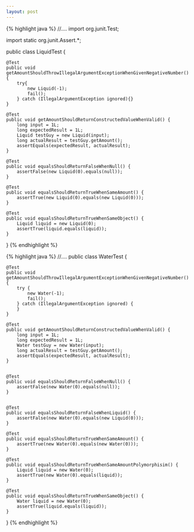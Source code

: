 ```yaml
---
layout: post
---
```


{% highlight java %}
//....
import org.junit.Test;

import static org.junit.Assert.*;

public class LiquidTest {

    @Test
    public void getAmountShouldThrowIllegalArgumentExceptionWhenGivenNegativeNumber() {
        try{
            new Liquid(-1);
            fail();
        } catch (IllegalArgumentException ignored){}
    }

    @Test
    public void getAmountShouldReturnConstructedValueWhenValid() {
        long input = 1L;
        long expectedResult = 1L;
        Liquid testGuy = new Liquid(input);
        long actualResult = testGuy.getAmount();
        assertEquals(expectedResult, actualResult);
    }

    @Test
    public void equalsShouldReturnFalseWhenNull() {
        assertFalse(new Liquid(0).equals(null));
    }

    @Test
    public void equalsShouldReturnTrueWhenSameAmount() {
        assertTrue(new Liquid(0).equals(new Liquid(0)));
    }

    @Test
    public void equalsShouldReturnTrueWhenSameObject() {
        Liquid liquid = new Liquid(0);
        assertTrue(liquid.equals(liquid));
    }
}
{% endhighlight %}

{% highlight java %}
//....
public class WaterTest {

    @Test
    public void getAmountShouldThrowIllegalArgumentExceptionWhenGivenNegativeNumber() {
        try {
            new Water(-1);
            fail();
        } catch (IllegalArgumentException ignored) {
        }
    }

    @Test
    public void getAmountShouldReturnConstructedValueWhenValid() {
        long input = 1L;
        long expectedResult = 1L;
        Water testGuy = new Water(input);
        long actualResult = testGuy.getAmount();
        assertEquals(expectedResult, actualResult);
    }


    @Test
    public void equalsShouldReturnFalseWhenNull() {
        assertFalse(new Water(0).equals(null));
    }


    @Test
    public void equalsShouldReturnFalseWhenLiquid() {
        assertFalse(new Water(0).equals(new Liquid(0)));
    }

    @Test
    public void equalsShouldReturnTrueWhenSameAmount() {
        assertTrue(new Water(0).equals(new Water(0)));
    }

    @Test
    public void equalsShouldReturnTrueWhenSameAmountPolymorphisim() {
        Liquid liquid = new Water(0);
        assertTrue(new Water(0).equals(liquid));
    }

    @Test
    public void equalsShouldReturnTrueWhenSameObject() {
        Water liquid = new Water(0);
        assertTrue(liquid.equals(liquid));
    }

}
{% endhighlight %}
